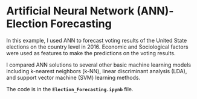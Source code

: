 # Artificial Neural Network (ANN)-Election Forecasting

In this example, I used ANN to forecast voting results of the United State elections on the country level in 2016. Economic and Sociological factors were used as features to make the predictions on the voting results. 

I compared ANN solutions to several other basic machine learning models including k-nearest neighbors (k-NN), linear discriminant analysis (LDA), and support vector machine (SVM) learning methods.

The code is in the **`Election_Forecasting.ipynb`** file. 